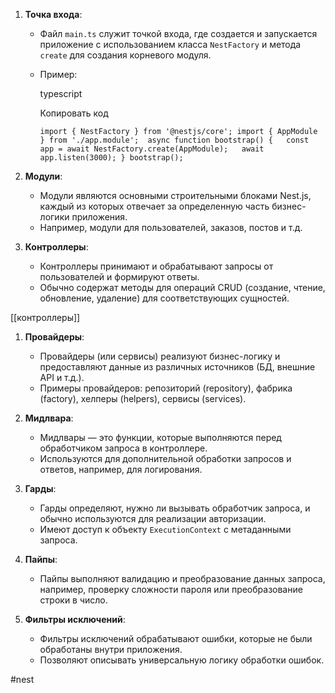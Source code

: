 1. **Точка входа**:
    
    - Файл `main.ts` служит точкой входа, где создается и запускается приложение с использованием класса `NestFactory` и метода `create` для создания корневого модуля.
    - Пример:
        
        typescript
        
        Копировать код
        
        `import { NestFactory } from '@nestjs/core'; import { AppModule } from './app.module';  async function bootstrap() {   const app = await NestFactory.create(AppModule);   await app.listen(3000); } bootstrap();`
        
2. **Модули**:
    
    - Модули являются основными строительными блоками Nest.js, каждый из которых отвечает за определенную часть бизнес-логики приложения.
    - Например, модули для пользователей, заказов, постов и т.д.
3. **Контроллеры**:
    
    - Контроллеры принимают и обрабатывают запросы от пользователей и формируют ответы.
    - Обычно содержат методы для операций CRUD (создание, чтение, обновление, удаление) для соответствующих сущностей.

[[контроллеры]]
1. **Провайдеры**:
    
    - Провайдеры (или сервисы) реализуют бизнес-логику и предоставляют данные из различных источников (БД, внешние API и т.д.).
    - Примеры провайдеров: репозиторий (repository), фабрика (factory), хелперы (helpers), сервисы (services).
5. **Мидлвара**:
    
    - Мидлвары — это функции, которые выполняются перед обработчиком запроса в контроллере.
    - Используются для дополнительной обработки запросов и ответов, например, для логирования.
6. **Гарды**:
    
    - Гарды определяют, нужно ли вызывать обработчик запроса, и обычно используются для реализации авторизации.
    - Имеют доступ к объекту `ExecutionContext` с метаданными запроса.
7. **Пайпы**:
    
    - Пайпы выполняют валидацию и преобразование данных запроса, например, проверку сложности пароля или преобразование строки в число.
8. **Фильтры исключений**:
    
    - Фильтры исключений обрабатывают ошибки, которые не были обработаны внутри приложения.
    - Позволяют описывать универсальную логику обработки ошибок.


#nest
